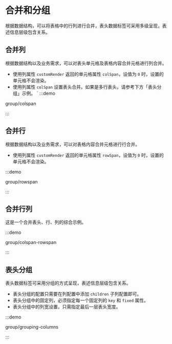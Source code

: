 # 合并和分组

根据数据结构，可以将表格中的行列进行合并，表头数据标签可采用多级呈现，表述信息层级包含关系。

## 合并列

根据数据结构以及业务需求，可以对表头单元格及表格内容合并元格进行列合并。

- 使用列属性 `customRender` 返回的单元格属性 `colSpan`，设值为 `0` 时，设置的单元格不会渲染。
- 使用列属性 `colSpan` 设置表头合并。如果是多行表头，请参考下方「表头分组」示例。
  `
  :::demo

group/colspan

:::

## 合并行

根据数据结构以及业务需求，可以对表格内容合并元格进行行合并。

- 使用列属性 `customRender` 返回的单元格属性 `rowSpan`，设值为 `0` 时，设置的单元格不会渲染。

:::demo

group/rowspan

:::

## 合并行列

这是一个合并表头、行、列的综合示例。

:::demo

group/colspan-rowspan

:::

## 表头分组

表头数据标签可采用分组的方式呈现，表述信息层级包含关系。

- 表头分组的配置只需要在列配置中添加 `children` 子列配置即可。
- 表头分组中的固定列，必须指定每一个固定列的 `key` 和 `fixed` 属性。
- 表头分组中的列宽设置，只需指定最后一层表头宽度。

:::demo

group/grouping-columns

:::
